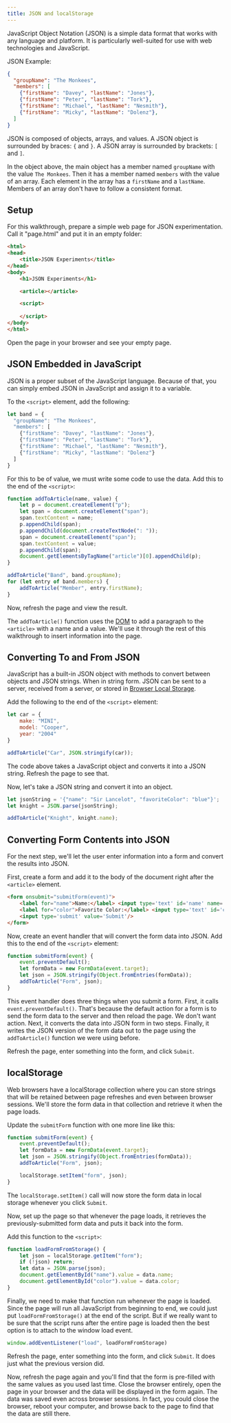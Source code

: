 ```yaml
---
title: JSON and localStorage
---
```

JavaScript Object Notation (JSON) is a simple data format that works with any language and platform. It is particularly well-suited for use with web technologies and JavaScript.

JSON Example:

```json
{
  "groupName": "The Monkees",
  "members": [
    {"firstName": "Davey", "lastName": "Jones"},
    {"firstName": "Peter", "lastName": "Tork"},
    {"firstName": "Michael", "lastName": "Nesmith"},
    {"firstName": "Micky", "lastName": "Dolenz"},
  ]
}
```

JSON is composed of objects, arrays, and values. A JSON object is surrounded by braces: `{` and `}`. A JSON array is surrounded by brackets: `[` and `]`.

In the object above, the main object has a member named `groupName` with the value `The Monkees`. Then it has a member named `members` with the value of an array. Each element in the array has a `firstName` and a `lastName`. Members of an array don't have to follow a consistent format.

## Setup

For this walkthrough, prepare a simple web page for JSON experimentation. Call it "page.html" and put it in an empty folder:

```html
<html>
<head>
    <title>JSON Experiments</title>    
</head>
<body>
    <h1>JSON Experiments</h1>

    <article></article>

    <script>
        
    </script>
</body>
</html>
```

Open the page in your browser and see your empty page.

## JSON Embedded in JavaScript
JSON is a proper subset of the JavaScript language. Because of that, you can simply embed JSON in JavaScript and assign it to a variable.

To the `<script>` element, add the following:

```js
let band = {
  "groupName": "The Monkees",
  "members": [
    {"firstName": "Davey", "lastName": "Jones"},
    {"firstName": "Peter", "lastName": "Tork"},
    {"firstName": "Michael", "lastName": "Nesmith"},
    {"firstName": "Micky", "lastName": "Dolenz"}
  ]
}
```

For this to be of value, we must write some code to use the data. Add this to the end of the `<script>`:

```js
function addToArticle(name, value) {
    let p = document.createElement("p");
    let span = document.createElement("span");
    span.textContent = name;
    p.appendChild(span);
    p.appendChild(document.createTextNode(": "));
    span = document.createElement("span");
    span.textContent = value;
    p.appendChild(span);
    document.getElementsByTagName("article")[0].appendChild(p);
}

addToArticle("Band", band.groupName);
for (let entry of band.members) {
    addToArticle("Member", entry.firstName);
}
```

Now, refresh the page and view the result.

The `addToArticle()` function uses the [DOM](JsAndDom) to add a paragraph to the `<article>` with a name and a value. We'll use it through the rest of this walkthrough to insert information into the page.

## Converting To and From JSON

JavaScript has a built-in JSON object with methods to convert between objects and JSON strings. When in string form. JSON can be sent to a server, received from a server, or stored in [Browser Local Storage](https://developer.mozilla.org/en-US/docs/Web/API/Window/localStorage).

Add the following to the end of the `<script>` element:

```js
let car = {
    make: "MINI",
    model: "Cooper",
    year: "2004"
}

addToArticle("Car", JSON.stringify(car));
```

The code above takes a JavaScript object and converts it into a JSON string. Refresh the page to see that.

Now, let's take a JSON string and convert it into an object.

```js
let jsonString = '{"name": "Sir Lancelot", "favoriteColor": "blue"}';
let knight = JSON.parse(jsonString);

addToArticle("Knight", knight.name);
```

## Converting Form Contents into JSON

For the next step, we'll let the user enter information into a form and convert the results into JSON.

First, create a form and add it to the body of the document right after the `<article>` element.

```html
<form onsubmit="submitForm(event)">
    <label for="name">Name:</label> <input type='text' id='name' name='name'/><br/>
    <label for="color">Favorite Color:</label> <input type='text' id='color' name='color'/><br/>
    <input type='submit' value='Submit'/>        
</form>
```

Now, create an event handler that will convert the form data into JSON. Add this to the end of the `<script>` element:

```js
function submitForm(event) {
    event.preventDefault();
    let formData = new FormData(event.target);
    let json = JSON.stringify(Object.fromEntries(formData));
    addToArticle("Form", json);
}
```

This event handler does three things when you submit a form. First, it calls `event.preventDefault()`. That's because the default action for a form is to send the form data to the server and then reload the page. We don't want action. Next, it converts the data into JSON form in two steps. Finally, it writes the JSON version of the form data out to the page using the `addToArticle()` function we were using before.

Refresh the page, enter something into the form, and click `Submit`.

## localStorage

Web browsers have a localStorage collection where you can store strings that will be retained between page refreshes and even between browser sessions. We'll store the form data in that collection and retrieve it when the page loads.

Update the `submitForm` function with one more line like this:

```js
function submitForm(event) {
    event.preventDefault();
    let formData = new FormData(event.target);
    let json = JSON.stringify(Object.fromEntries(formData));
    addToArticle("Form", json);

    localStorage.setItem("form", json);
}
```

The `localStorage.setItem()` call will now store the form data in local storage whenever you click `Submit`.

Now, set up the page so that whenever the page loads, it retrieves the previously-submitted form data and puts it back into the form.

Add this function to the `<script>`:

```js
function loadFormFromStorage() {
    let json = localStorage.getItem("form");
    if (!json) return;
    let data = JSON.parse(json);
    document.getElementById("name").value = data.name;
    document.getElementById("color").value = data.color;
}
```

Finally, we need to make that function run whenever the page is loaded. Since the page will run all JavaScript from beginning to end, we could just put `loadFormFromStorage()` at the end of the script. But if we really want to be sure that the script runs after the entire page is loaded then the best option is to attach to the window load event.

```js
window.addEventListener("load", loadFormFromStorage)
```

Refresh the page, enter something into the form, and click `Submit`. It does just what the previous version did.

Now, refresh the page again and you'll find that the form is pre-filled with the same values as you used last time. Close the browser entirely, open the page in your browser and the data will be displayed in the form again. The data was saved even across browser sessions. In fact, you could close the browser, reboot your computer, and browse back to the page to find that the data are still there.